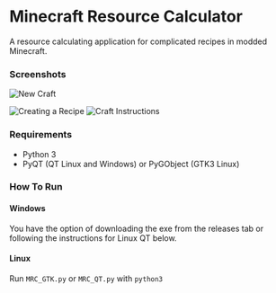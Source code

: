 # Minecraft Resource Calculator
A resource calculating application for complicated recipes in modded Minecraft.

### Screenshots

![New Craft](/../screenshots/new_craft.png?raw=true "New Craft")

![Creating a Recipe](/../screenshots/recipe_window.png?raw=true "Creating a Recipe")
![Craft Instructions](/../screenshots/craft_window.png?raw=true "Craft Instructions")

### Requirements
* Python 3
* PyQT (QT Linux and Windows) or PyGObject (GTK3 Linux)

### How To Run
#### Windows
You have the option of downloading the exe from the releases tab or following the instructions for Linux QT below.
#### Linux
Run ```MRC_GTK.py``` or ```MRC_QT.py``` with ```python3```
